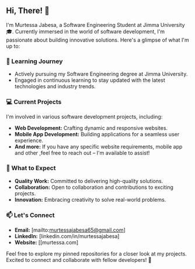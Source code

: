 ## Hi, There! 👋

I'm Murtessa Jabesa, a Software Engineering Student at Jimma University 🎓. Currently immersed in the world of software development, I'm passionate about building innovative solutions. Here's a glimpse of what I'm up to:

### 🌱 Learning Journey
- Actively pursuing my Software Engineering degree at Jimma University.
- Engaged in continuous learning to stay updated with the latest technologies and industry trends.

### 💻 Current Projects
I'm involved in various software development projects, including:
- **Web Development:** Crafting dynamic and responsive websites.
- **Mobile App Development:** Building applications for a seamless user experience.
- **And more:** If you have any specific website requirements, mobile app  and other ,feel free to reach out – I'm available to assist!

### 🚀 What to Expect
- **Quality Work:** Committed to delivering high-quality solutions.
- **Collaboration:** Open to collaboration and contributions to exciting projects.
- **Innovation:** Embracing creativity to solve real-world problems.

### 📫 Let's Connect
- **Email:** [mailto:murtessajabesa65@gmail.com]
- **LinkedIn:** [linkedin.com/in/murtessajabesa]
- **Website:** [[murtessa.com]

Feel free to explore my pinned repositories for a closer look at my projects. Excited to connect and collaborate with fellow developers! 🚀

<!--
**murtessa/murtessa** is a ✨ _special_ ✨ repository because its `README.md` (this file) appears on your GitHub profile.

Here are some ideas to get you started:

- 🔭 I’m currently working on ...
- 🌱 I’m currently learning ...
- 👯 I’m looking to collaborate on ...
- 🤔 I’m looking for help with ...
- 💬 Ask me about ...
- 📫 How to reach me: ...
- 😄 Pronouns: ...
- ⚡ Fun fact: ...
-->
